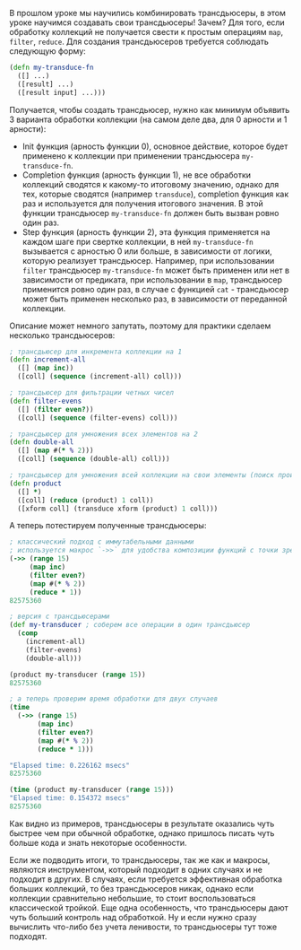 В прошлом уроке мы научились комбинировать трансдьюсеры, в этом уроке научимся создавать свои трансдьюсеры! Зачем? Для того, если обработку коллекций не получается свести к простым операциям `map`, `filter`, `reduce`. Для создания трансдьюсеров требуется соблюдать следующую форму:

```clojure
(defn my-transduce-fn
  ([] ...)
  ([result] ...)
  ([result input] ...)))
```

Получается, чтобы создать трансдьюсер, нужно как минимум объявить 3 варианта обработки коллекции (на самом деле два, для 0 арности и 1 арности):

- Init функция (арность функции 0), основное действие, которое будет применено к коллекции при применении трансдьюсера `my-transduce-fn`.
- Completion функция (арность функции 1), не все обработки коллекций сводятся к какому-то итоговому значению, однако для тех, которые сводятся (например `transduce`), completion функция как раз и используется для получения итогового значения. В этой функции трансдьюсер `my-transduce-fn` должен быть вызван ровно один раз.
- Step функция (арность функции 2), эта функция применяется на каждом шаге при свертке коллекции, в ней `my-transduce-fn` вызывается с арностью 0 или больше, в зависимости от логики, которую реализует трансдьюсер. Например, при использовании `filter` трансдьюсер `my-transduce-fn` может быть применен или нет в зависимости от предиката, при использовании в `map`, трансдьюсер применится ровно один раз, в случае с функцией `cat` - трансдьюсер может быть применен несколько раз, в зависимости от переданной коллекции.

Описание может немного запутать, поэтому для практики сделаем несколько трансдьюсеров:

```clojure
; трансдьюсер для инкремента коллекции на 1
(defn increment-all
  ([] (map inc))
  ([coll] (sequence (increment-all) coll)))

; трансдьюсер для фильтрации четных чисел
(defn filter-evens
  ([] (filter even?))
  ([coll] (sequence (filter-evens) coll)))

; трансдьюсер для умножения всех элементов на 2
(defn double-all
  ([] (map #(* % 2)))
  ([coll] (sequence (double-all) coll)))

; трансдьюсер для умножения всей коллекции на свои элементы (поиск произведения коллекции)
(defn product
  ([] *)
  ([coll] (reduce (product) 1 coll))
  ([xform coll] (transduce xform (product) 1 coll)))
```

А теперь потестируем полученные трансдьюсеры:

```clojure
; классический подход с иммутабельными данными
; используется макрос `->>` для удобства композиции функций с точки зрения организации кода
(->> (range 15)
     (map inc)
     (filter even?)
     (map #(* % 2))
     (reduce * 1))
82575360

; версия с трансдьюсерами
(def my-transducer ; соберем все операции в один трансдьюсер
  (comp
    (increment-all)
    (filter-evens)
    (double-all)))

(product my-transducer (range 15))
82575360

; а теперь проверим время обработки для двух случаев
(time
  (->> (range 15)
       (map inc)
       (filter even?)
       (map #(* % 2))
       (reduce * 1)))

"Elapsed time: 0.226162 msecs"
82575360

(time (product my-transducer (range 15)))
"Elapsed time: 0.154372 msecs"
82575360
```

Как видно из примеров, трансдьюсеры в результате оказались чуть быстрее чем при обычной обработке, однако пришлось писать чуть больше кода и знать некоторые особенности.

Если же подводить итоги, то трансдьюсеры, так же как и макросы, являются инструментом, который подходит в одних случаях и не подходит в других. В случаях, если требуется эффективная обработка больших коллекций, то без трансдьюсеров никак, однако если коллекции сравнительно небольшие, то стоит воспользоваться классической тройкой. Еще одна особенность, что трансдьюсеры дают чуть больший контроль над обработкой. Ну и если нужно сразу вычислить что-либо без учета ленивости, то трансдьюсеры тут тоже подходят.
